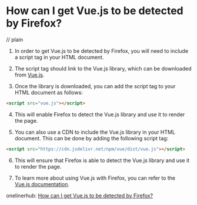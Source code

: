 # How can I get Vue.js to be detected by Firefox?
// plain

1. In order to get Vue.js to be detected by Firefox, you will need to include a script tag in your HTML document.

2. The script tag should link to the Vue.js library, which can be downloaded from [Vue.js](https://vuejs.org/v2/guide/installation.html).

3. Once the library is downloaded, you can add the script tag to your HTML document as follows:

```html
<script src="vue.js"></script>
```

4. This will enable Firefox to detect the Vue.js library and use it to render the page.

5. You can also use a CDN to include the Vue.js library in your HTML document. This can be done by adding the following script tag:

```html
<script src="https://cdn.jsdelivr.net/npm/vue/dist/vue.js"></script>
```

6. This will ensure that Firefox is able to detect the Vue.js library and use it to render the page.

7. To learn more about using Vue.js with Firefox, you can refer to the [Vue.js documentation](https://vuejs.org/v2/guide/installation.html).

onelinerhub: [How can I get Vue.js to be detected by Firefox?](https://onelinerhub.com/vue.js/how-can-i-get-vue-js-to-be-detected-by-firefox)